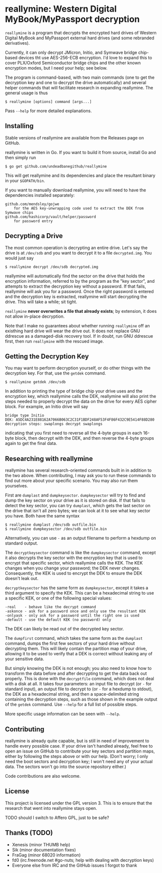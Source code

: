 # reallymine: Western Digital MyBook/MyPassport decryption

`reallymine` is a program that decrypts the encrypted hard drives of Western Digital MyBook and MyPassport external hard drives (and some rebranded derivatives).

Currently, it can only decrypt JMicron, Initio, and Symwave bridge chip-based devices tht use AES-256-ECB encryption. I'd love to expand this to cover PLX/Oxford Semiconductor bridge chips and the other known encryption modes, but I need your help; see below.

The program is command-based, with two main commands (one to get the decryption key and one to decrypt the drive automatically) and several helper commands that will facilitate research in expanding reallymine. The general usage is thus

```
$ reallymine [options] command [args...]
```

Pass `--help` for more detailed explanations.

## Installing
Stable versions of reallymine are available from the Releases page on GitHub.

reallymine is written in Go. If you want to build it from source, install Go and then simply run

```
$ go get github.com/undeadbanegithub/reallymine
```

This will get reallymine and its dependencies and place the resultant binary in your `$GOPATH/bin`.

If you want to manually download reallymine, you will need to have the dependencies installed separately:

```
github.com/mendsley/gojwe
	for the AES key-unwrapping code used to extract the DEK from Symwave chips
github.com/hashicorp/vault/helper/password
	for password entry
```

## Decrypting a Drive
The most common operation is decrypting an entire drive. Let's say the drive is at `/dev/sdb` and you want to decrypt it to a file `decrypted.img`. You would just say

```
$ reallymine decrypt /dev/sdb decrypted.img
```

reallymine will automatically find the sector on the drive that holds the encryption information, referred to by the program as the "key sector", and attempts to extract the decryption key without a password. If that fails, reallymine will ask you for a password. Once the right password is entered and the decryption key is extracted, reallymine will start decrypting the drive. This will take a while; sit tight.

`reallymine` **never overwrites a file that already exists**; by extension, it does not allow in-place decryption.

Note that I make no guarantees about whether running `reallymine` off an existhing hard drive will wear the drive out. It does not replace GNU ddrescue as a damaged-disk recovery tool. If in doubt, run GNU ddrescue first, then run `reallymine` with the rescued image.

## Getting the Decryption Key
You may want to perform decryption yourself, or do other things with the decryption key. For that, use the `getdek` command.

```
$ reallymine getdek /dev/sdb
```

In addition to printing the type of bridge chip your drive uses and the encryption key, which reallymine calls the DEK, reallymine will also print the steps needed to properly decrypt the data on the drive for every AES cipher block. For example, an Initio drive will say

```
bridge type Initio
DEK: A5DC4A231E88162A7066B063C2C31F1BDF248AF53F4F86F432C9E5414F88D280
decryption steps: swaplongs decrypt swaplongs
```

indicating that you first need to reverse all the 4-byte groups in each 16-byte block, then decrypt with the DEK, and then reverse the 4-byte groups again to get the final data.

## Researching with reallymine
reallymine has several research-oriented commands built in in addition to the two above. When contributing, I may ask you to run these commands to find out more about your specific scenario. You may also run them yourselves.

First are `dumplast` and `dumpkeysector`. `dumpkeysector` will try to find and dump the key sector on your drive as it is stored on disk. If that fails to detect the key sector, you can try `dumplast`, which gets the last sector on the drive that isn't all zero bytes; we can look at it to see what key sector you have. Both have the same syntax

```
$ reallymine dumplast /dev/sdb outfile.bin
$ reallymine dumpkeysector /dev/sdb outfile.bin
```

Alternatively, you can use `-` as an output filename to perform a hexdump on standard output.

The `decryptkeysector` command is like the `dumpkeysector` command, except it also decrypts the key sector with the encryption key that is used to encrypt that specific sector, which reallymine calls the KEK. The KEK changes when you change your password; the DEK never changes. Consequently, the KEK is used to encrypt the DEK to ensure the DEK doesn't leak out.

`decryptkeysector` has the same form as `dumpkeysector`, except it takes a third argument to specify the KEK. This can be a hexadecimal string to use a specific KEK, or one of the following special values:

```
-real    - behave like the decrypt command
-askonce - ask for a password once and only use the resultant KEK
-onlyask - only ask for a password until the right one is used
-default - use the default KEK (no password) only
```

The DEK can likely be read out of the decrypted key sector.

The `dumpfirst` command, which takes the same form as the `dumplast` command, dumps the first few sectors of your hard drive without decrypting them. This will likely contain the partition map of your drive, allowing it to be used to verify that a DEK is correct without leaking any of your sensitive data.

But simply knowing the DEK is not enough; you also need to know how to transform the data before and after decrypting to get the data back out properly. This is done with the `decryptfile` command, which does not deal with a disk at all. It takes four parameters: an input file to decrypt (or `-` for standard input), an output file to decrypt to (or `-` for a hexdump to stdout), the DEK as a hexadecimal string, and then a space-delimited string containing the decryption steps, such as those shown in the example output of the `getdek` command. Use `--help` for a full list of possible steps.

More specific usage information can be seen with `--help`.

## Contributing
reallymine is already quite capable, but is still in need of improvement to handle every possible case. If your drive isn't handled already, feel free to open an issue on GitHub to contribute your key sectors and partition maps, either by following the steps above or with our help. (Don't worry; I only need the boot sectors and decryption key; I won't need any of your actual data. The sectors won't go into the source repository either.)

Code contributions are also welcome.

## License
This project is licensed under the GPL version 3. This is to ensure that the research that went into reallymine stays open.

TODO should I switch to Affero GPL, just to be safe?

## Thanks (TODO)
- Xenesis (minor THUMB help)
- Sik (minor documentation fixes)
- FraGag (minor 68020 information)
- fd0 (irc.freenode.net #go-nuts; help with dealing with decryption keys)
- Everyone else from IRC and the GitHub issues I forgot to thank
